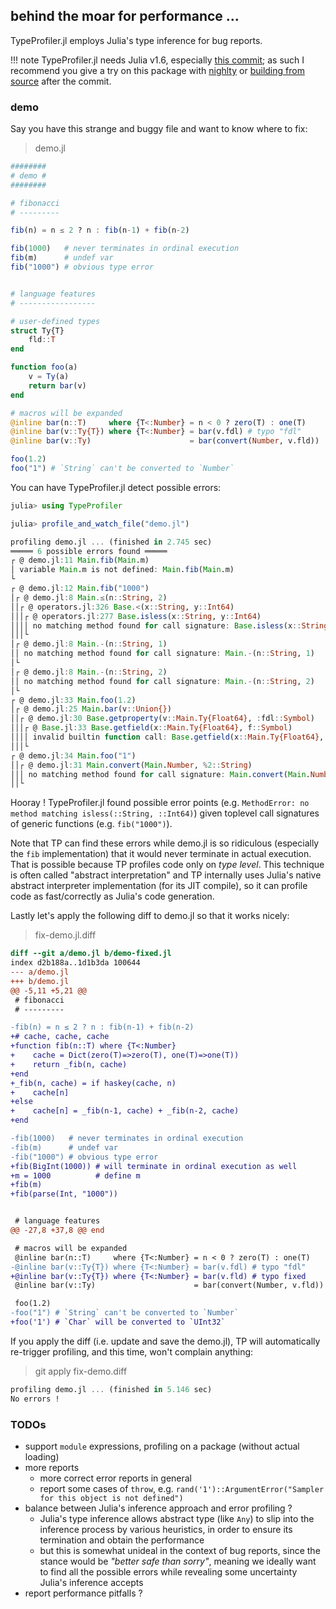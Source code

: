 ## behind the moar for performance ...

TypeProfiler.jl employs Julia's type inference for bug reports.

!!! note
    TypeProfiler.jl needs Julia v1.6, especially [this commit](https://github.com/JuliaLang/julia/commit/d5cf73ffffbab40ae06cc1ec99cac9d8e3d2b6a2);
    as such I recommend you give a try on this package with [nighlty](https://julialang.org/downloads/nightlies/)
    or [building from source](https://github.com/JuliaLang/julia) after the commit.


### demo

Say you have this strange and buggy file and want to know where to fix:

> demo.jl

```julia
########
# demo #
########

# fibonacci
# ---------

fib(n) = n ≤ 2 ? n : fib(n-1) + fib(n-2)

fib(1000)   # never terminates in ordinal execution
fib(m)      # undef var
fib("1000") # obvious type error


# language features
# -----------------

# user-defined types
struct Ty{T}
    fld::T
end

function foo(a)
    v = Ty(a)
    return bar(v)
end

# macros will be expanded
@inline bar(n::T)     where {T<:Number} = n < 0 ? zero(T) : one(T)
@inline bar(v::Ty{T}) where {T<:Number} = bar(v.fdl) # typo "fdl"
@inline bar(v::Ty)                      = bar(convert(Number, v.fld))

foo(1.2)
foo("1") # `String` can't be converted to `Number`
```

You can have TypeProfiler.jl detect possible errors:

```julia
julia> using TypeProfiler

julia> profile_and_watch_file("demo.jl")

profiling demo.jl ... (finished in 2.745 sec)
═════ 6 possible errors found ═════
┌ @ demo.jl:11 Main.fib(Main.m)
│ variable Main.m is not defined: Main.fib(Main.m)
└
┌ @ demo.jl:12 Main.fib("1000")
│┌ @ demo.jl:8 Main.≤(n::String, 2)
││┌ @ operators.jl:326 Base.<(x::String, y::Int64)
│││┌ @ operators.jl:277 Base.isless(x::String, y::Int64)
││││ no matching method found for call signature: Base.isless(x::String, y::Int64)
│││└
│┌ @ demo.jl:8 Main.-(n::String, 1)
││ no matching method found for call signature: Main.-(n::String, 1)
│└
│┌ @ demo.jl:8 Main.-(n::String, 2)
││ no matching method found for call signature: Main.-(n::String, 2)
│└
┌ @ demo.jl:33 Main.foo(1.2)
│┌ @ demo.jl:25 Main.bar(v::Union{})
││┌ @ demo.jl:30 Base.getproperty(v::Main.Ty{Float64}, :fdl::Symbol)
│││┌ @ Base.jl:33 Base.getfield(x::Main.Ty{Float64}, f::Symbol)
││││ invalid builtin function call: Base.getfield(x::Main.Ty{Float64}, f::Symbol)
│││└
┌ @ demo.jl:34 Main.foo("1")
││┌ @ demo.jl:31 Main.convert(Main.Number, %2::String)
│││ no matching method found for call signature: Main.convert(Main.Number, %2::String)
││└
```

Hooray !
TypeProfiler.jl found possible error points (e.g. `MethodError: no method matching isless(::String, ::Int64)`) given toplevel call signatures of generic functions (e.g. `fib("1000")`).

Note that TP can find these errors while demo.jl is so ridiculous (especially the `fib` implementation) that it would never terminate in actual execution.
That is possible because TP profiles code only on _type level_.
This technique is often called "abstract interpretation" and TP internally uses Julia's native abstract interpreter implementation (for its JIT compile), so it can profile code as fast/correctly as Julia's code generation.

Lastly let's apply the following diff to demo.jl so that it works nicely:

> fix-demo.jl.diff

```diff
diff --git a/demo.jl b/demo-fixed.jl
index d2b188a..1d1b3da 100644
--- a/demo.jl
+++ b/demo.jl
@@ -5,11 +5,21 @@
 # fibonacci
 # ---------

-fib(n) = n ≤ 2 ? n : fib(n-1) + fib(n-2)
+# cache, cache, cache
+function fib(n::T) where {T<:Number}
+    cache = Dict(zero(T)=>zero(T), one(T)=>one(T))
+    return _fib(n, cache)
+end
+_fib(n, cache) = if haskey(cache, n)
+    cache[n]
+else
+    cache[n] = _fib(n-1, cache) + _fib(n-2, cache)
+end

-fib(1000)   # never terminates in ordinal execution
-fib(m)      # undef var
-fib("1000") # obvious type error
+fib(BigInt(1000)) # will terminate in ordinal execution as well
+m = 1000          # define m
+fib(m)
+fib(parse(Int, "1000"))


 # language features
@@ -27,8 +37,8 @@ end

 # macros will be expanded
 @inline bar(n::T)     where {T<:Number} = n < 0 ? zero(T) : one(T)
-@inline bar(v::Ty{T}) where {T<:Number} = bar(v.fdl) # typo "fdl"
+@inline bar(v::Ty{T}) where {T<:Number} = bar(v.fld) # typo fixed
 @inline bar(v::Ty)                      = bar(convert(Number, v.fld))

 foo(1.2)
-foo("1") # `String` can't be converted to `Number`
+foo('1') # `Char` will be converted to `UInt32`
```

If you apply the diff (i.e. update and save the demo.jl), TP will automatically re-trigger profiling, and this time, won't complain anything:

> git apply fix-demo.diff

```julia
profiling demo.jl ... (finished in 5.146 sec)
No errors !
```


### TODOs

- support `module` expressions, profiling on a package (without actual loading)
- more reports
  * more correct error reports in general
  * report some cases of `throw`, e.g. `rand('1')::ArgumentError("Sampler for this object is not defined")`
- balance between Julia's inference approach and error profiling ?
  - Julia's type inference allows abstract type (like `Any`) to slip into the inference process by various heuristics, in order to ensure its termination and obtain the performance
  - but this is somewhat unideal in the context of bug reports, since the stance would be _"better safe than sorry"_, meaning we ideally want to find all the possible errors while revealing some uncertainty Julia's inference accepts
- report performance pitfalls ?
